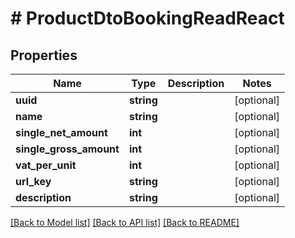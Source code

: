 # # ProductDtoBookingReadReact

## Properties

Name | Type | Description | Notes
------------ | ------------- | ------------- | -------------
**uuid** | **string** |  | [optional]
**name** | **string** |  | [optional]
**single_net_amount** | **int** |  | [optional]
**single_gross_amount** | **int** |  | [optional]
**vat_per_unit** | **int** |  | [optional]
**url_key** | **string** |  | [optional]
**description** | **string** |  | [optional]

[[Back to Model list]](../../README.md#models) [[Back to API list]](../../README.md#endpoints) [[Back to README]](../../README.md)
